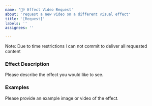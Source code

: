 ```yaml
---
name: '🙋‍♀️ Effect Video Request'
about: 'request a new video on a different visual effect'
title: '[Request]'
labels: ''
assignees: ''

---
```


Note: Due to time restrictions I can not commit to deliver all requested content

### Effect Description

Please describe the effect you would like to see.

### Examples

Please provide an example image or video of the effect.